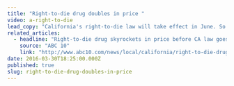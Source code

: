 ```yaml
---
title: "Right-to-die drug doubles in price "
video: a-right-to-die
lead_copy: "California's right-to-die law will take effect in June. So Californians will have the right to die...but will they be able to afford it now that the price of the drug used in the procedure has doubled? The backstory: "
related_articles:
  - headline: "Right-to-die drug skyrockets in price before CA law goes into effect"
    source: "ABC 10"
    link: "http://www.abc10.com/news/local/california/right-to-die-drug-skyrockets-in-price-before-ca-law-goes-into-effect/99171841"
date: 2016-03-30T18:25:00.000Z
published: true
slug: right-to-die-drug-doubles-in-price
---
```


